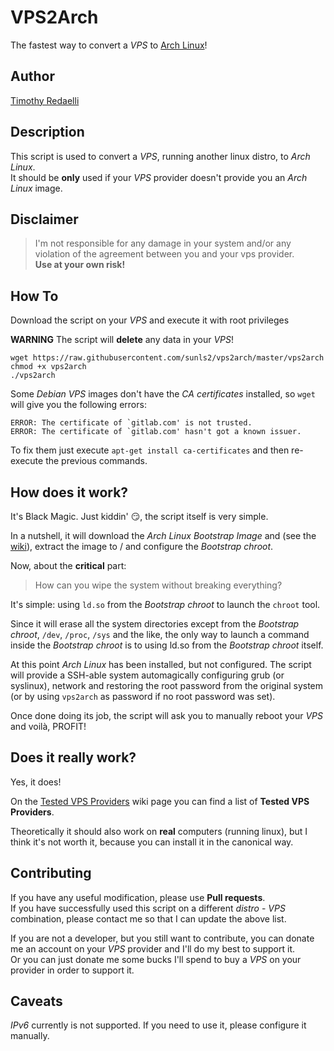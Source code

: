 VPS2Arch
========

The fastest way to convert a _VPS_ to [Arch Linux](https://www.archlinux.org/)!

Author
------

[Timothy Redaelli](mailto:timothy@fsfe.org)

Description
-----------

This script is used to convert a _VPS_, running another linux distro, to _Arch Linux_.  
It should be **only** used if your _VPS_ provider doesn't provide you an _Arch Linux_ image.

Disclaimer
----------

> I'm not responsible for any damage in your system and/or any violation of the agreement between you and your vps provider.  
> **Use at your own risk!**

How To
------

Download the script on your _VPS_ and execute it with root privileges

**WARNING** The script will **delete** any data in your _VPS_!

	wget https://raw.githubusercontent.com/sunls2/vps2arch/master/vps2arch
	chmod +x vps2arch
	./vps2arch

Some _Debian_ _VPS_ images don't have the _CA certificates_ installed, so `wget` will give you the following errors:

	ERROR: The certificate of `gitlab.com' is not trusted.
	ERROR: The certificate of `gitlab.com' hasn't got a known issuer.

To fix them just execute `apt-get install ca-certificates` and then re-execute the previous commands.

How does it work?
-----------------

It's Black Magic.
Just kiddin' 😏, the script itself is very simple.

In a nutshell, it will download the _Arch Linux Bootstrap Image_ and (see the [wiki](https://wiki.archlinux.org/index.php/Install_from_existing_Linux#Method_B:_Using_the_Bootstrap_Image_.28recommended.29)),
extract the image to / and configure the _Bootstrap chroot_.

Now, about the **critical** part:

> How can you wipe the system without breaking everything?

It's simple: using `ld.so` from the _Bootstrap chroot_ to launch the `chroot` tool.

Since it will erase all the system directories except from the _Bootstrap chroot_, `/dev`, `/proc`, `/sys` and the like,
the only way to launch a command inside the _Bootstrap chroot_ is to using ld.so from the _Bootstrap chroot_ itself.

At this point _Arch Linux_ has been installed, but not configured.
The script will provide a SSH-able system automagically configuring grub (or syslinux), network and restoring the root password from the original system (or by using `vps2arch` as password if no root password was set).

Once done doing its job, the script will ask you to manually reboot your _VPS_ and voilà, PROFIT!

Does it really work?
--------------------

Yes, it does!

On the [Tested VPS Providers](https://gitlab.com/drizzt/vps2arch/wikis/Tested-VPS-Providers) wiki page you can find a list of **Tested VPS Providers**.

Theoretically it should also work on **real** computers (running linux), but I think it's not worth it,
because you can install it in the canonical way.

Contributing
------------

If you have any useful modification, please use **Pull requests**.  
If you have successfully used this script on a different _distro_ - _VPS_ combination, please contact me so that I can update the above list.

If you are not a developer, but you still want to contribute, you can donate me an account on your _VPS_ provider and I'll do my best to support it.  
Or you can just donate me some bucks I'll spend to buy a _VPS_ on your provider in order to support it.

Caveats
-------

_IPv6_ currently is not supported. If you need to use it, please configure it manually.
